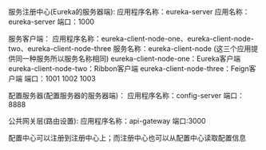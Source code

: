  服务注册中心(Eureka的服务器端):
    应用程序名称：eureka-server
     应用名称：eureka-server
    端口：1000

 服务客户端：
     应用程序名称：eureka-client-node-one、eureka-client-node-two、eureka-client-node-three
     服务名称：eureka-client-node (这三个应用提供同一种服务所以服务名称相同)
     eureka-client-node-one：Eureka客户端
     eureka-client-node-two：Ribbon客户端
     eureka-client-node-three：Feign客户端
     端口：1001  1002 1003


配置服务器(配置服务器的服务器端)：
    应用程序名称：config-server
    端口：8888

公共网关层(路由设置):
    应用程序名称：api-gateway
    端口:3000

配置中心可以注册到注册中心上；而注册中心也可以从配置中心读取配置信息








